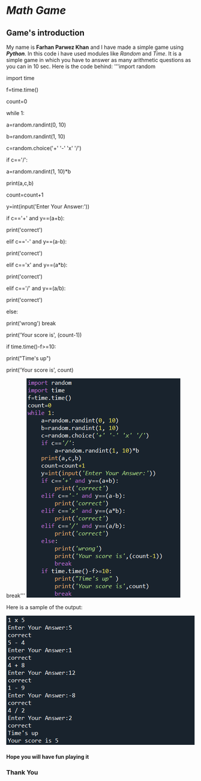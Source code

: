 # ***Math Game***
## Game's introduction
My name is **Farhan Parwez Khan** and I have made a simple game using ***Python***. In this code i have used modules like *Random* and *Time*.
It is a simple game in which you have to answer as many arithmetic questions as you can in 10 sec.
Here is the code behind:
'''import random

import time

f=time.time()

count=0

while 1:

a=random.randint(0, 10)

b=random.randint(1, 10)

c=random.choice('+' '-' 'x' '/')

if c=='/':

a=random.randint(1, 10)*b

print(a,c,b)

count=count+1

y=int(input('Enter Your Answer:'))

if c=='+' and y==(a+b):

print('correct')

elif c=='-' and y==(a-b):

print('correct')

elif c=='x' and y==(a*b):

print('correct')

elif c=='/' and y==(a/b):

print('correct')

else:

print('wrong') break

print('Your score is', (count-1))

if time.time()-f>=10:

print("Time's up")

print('Your score is', count)

break'''
![codeimage1](code.png)

Here is a sample of the output:

![codeimage](coderunimage.png)
#### Hope you will have fun playing it
### Thank You
